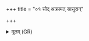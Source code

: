 +++
title = "०१ सोद् अक्रामत् सासुरान्"

+++
<details><summary>मूलम् (GR)</summary>

सोद् अक्रामत् सासुरान् आगच्छत्  
ताम् असुरा उपाह्वयन्त माय एहीति ।  
तस्या विरोचनः प्राह्रादुर् वत्स आसीद् अयस्पात्रं पात्रम् ।  
तां द्विमूर्धार्त्वियो ऽधोक् तां मायाम् अधोक् ।  
तां मायाम् असुरा उप जीवन्त्य्  
उपजीवनीयो भवति य एवं वेद ॥
</details>